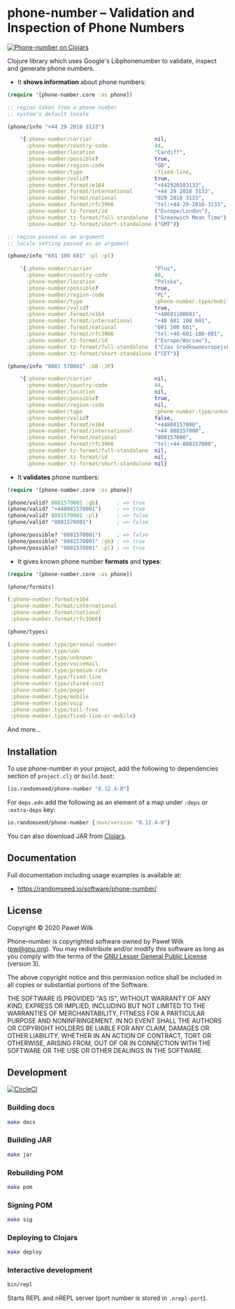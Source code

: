 # phone-number – Validation and Inspection of Phone Numbers

[![Phone-number on Clojars](https://img.shields.io/clojars/v/io.randomseed/phone-number.svg)](https://clojars.org/io.randomseed/phone-number)

Clojure library which uses Google's Libphonenumber to validate, inspect and generate phone numbers.

* It **shows information** about phone numbers:

```clojure
(require '[phone-number.core :as phone])

;; region taken from a phone number
;; system's default locale

(phone/info "+44 29 2018 3133")

    '{:phone-number/carrier                    nil,
      :phone-number/country-code               44,
      :phone-number/location                   "Cardiff",
      :phone-number/possible?                  true,
      :phone-number/region-code                "GB",
      :phone-number/type                       :fixed-line,
      :phone-number/valid?                     true,
      :phone-number.format/e164                "+442920183133",
      :phone-number.format/international       "+44 29 2018 3133",
      :phone-number.format/national            "029 2018 3133",
      :phone-number.format/rfc3966             "tel:+44-29-2018-3133",
      :phone-number.tz-format/id               ("Europe/London"),
      :phone-number.tz-format/full-standalone  ("Greenwich Mean Time"),
      :phone-number.tz-format/short-standalone ("GMT")}

;; region passed as an argument
;; locale setting passed as an argument

(phone/info "601 100 601" :pl :pl)

    '{:phone-number/carrier                    "Plus",
      :phone-number/country-code               48,
      :phone-number/location                   "Polska",
      :phone-number/possible?                  true,
      :phone-number/region-code                "PL",
      :phone-number/type                       :phone-number.type/mobile,
      :phone-number/valid?                     true,
      :phone-number.format/e164                "+48601100601",
      :phone-number.format/international       "+48 601 100 601",
      :phone-number.format/national            "601 100 601",
      :phone-number.format/rfc3966             "tel:+48-601-100-601",
      :phone-number.tz-format/id               ("Europe/Warsaw"),
      :phone-number.tz-format/full-standalone  ("Czas środkowoeuropejski"),
      :phone-number.tz-format/short-standalone ("CET")}

(phone/info "8081 570001" :GB :JP)

    '{:phone-number/carrier                    nil,
      :phone-number/country-code               44,
      :phone-number/location                   nil,
      :phone-number/possible?                  true,
      :phone-number/region-code                nil,
      :phone-number/type                       :phone-number.type/unknown,
      :phone-number/valid?                     false,
      :phone-number.format/e164                "+44808157000",
      :phone-number.format/international       "+44 808157000",
      :phone-number.format/national            "808157000",
      :phone-number.format/rfc3966             "tel:+44-808157000",
      :phone-number.tz-format/full-standalone  nil,
      :phone-number.tz-format/id               nil,
      :phone-number.tz-format/short-standalone nil}

```

* It **validates** phone numbers:

```clojure
(require '[phone-number.core :as phone])

(phone/valid? 8081570001 :gb)      ; => true
(phone/valid? "+448081570001")     ; => true
(phone/valid? 8081570001 :pl)      ; => false
(phone/valid? "8081570001")        ; => false

(phone/possible? "8081570001")     ; => false
(phone/possible? "8081570001" :gb) ; => true
(phone/possible? "8081570001" :pl) ; => true
```

* It gives known phone number **formats** and **types**:

```clojure
(require '[phone-number.core :as phone])

(phone/formats)

(:phone-number.format/e164
 :phone-number.format/international
 :phone-number.format/national
 :phone-number.format/rfc3966)

(phone/types)

(:phone-number.type/personal-number
 :phone-number.type/uan
 :phone-number.type/unknown
 :phone-number.type/voicemail
 :phone-number.type/premium-rate
 :phone-number.type/fixed-line
 :phone-number.type/shared-cost
 :phone-number.type/pager
 :phone-number.type/mobile
 :phone-number.type/voip
 :phone-number.type/toll-free
 :phone-number.type/fixed-line-or-mobile)
```

And more…

## Installation

To use phone-number in your project, add the following to dependencies section of
`project.clj` or `build.boot`:

```clojure
[io.randomseed/phone-number "8.12.4-0"]
```

For `deps.edn` add the following as an element of a map under `:deps` or
`:extra-deps` key:

```clojure
io.randomseed/phone-number {:mvn/version "8.12.4-0"}
```

You can also download JAR from [Clojars](https://clojars.org/io.randomseed/phone-number).

## Documentation

Full documentation including usage examples is available at:

* https://randomseed.io/software/phone-number/

## License

Copyright © 2020 Paweł Wilk

Phone-number is copyrighted software owned by Paweł Wilk (pw@gnu.org). You may
redistribute and/or modify this software as long as you comply with the terms of
the [GNU Lesser General Public License][LICENSE] (version 3).

The above copyright notice and this permission notice shall be included in all
copies or substantial portions of the Software.

THE SOFTWARE IS PROVIDED "AS IS", WITHOUT WARRANTY OF ANY KIND, EXPRESS OR
IMPLIED, INCLUDING BUT NOT LIMITED TO THE WARRANTIES OF MERCHANTABILITY, FITNESS
FOR A PARTICULAR PURPOSE AND NONINFRINGEMENT. IN NO EVENT SHALL THE AUTHORS OR
COPYRIGHT HOLDERS BE LIABLE FOR ANY CLAIM, DAMAGES OR OTHER LIABILITY, WHETHER
IN AN ACTION OF CONTRACT, TORT OR OTHERWISE, ARISING FROM, OUT OF OR IN
CONNECTION WITH THE SOFTWARE OR THE USE OR OTHER DEALINGS IN THE SOFTWARE.

## Development

[![CircleCI](https://circleci.com/gh/randomseed-io/phone-number.svg?style=svg)](https://circleci.com/gh/randomseed-io/phone-number)

### Building docs

```bash
make docs
```

### Building JAR

```bash
make jar
```

### Rebuilding POM

```bash
make pom
```

### Signing POM

```bash
make sig
```

### Deploying to Clojars

```bash
make deploy
```

### Interactive development

```bash
bin/repl
```

Starts REPL and nREPL server (port number is stored in `.nrepl-port`).

[LICENSE]:    https://github.com/randomseed-io/phone-number/blob/master/LICENSE
